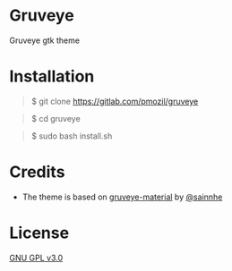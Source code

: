 # Gruveye

Gruveye gtk theme
# Installation

>$ git clone https://gitlab.com/pmozil/gruveye

>$ cd gruveye

>$ sudo bash install.sh

# Credits

- The theme is based on [gruveye-material](https://github.com/sainnhe/gruvbox-material) by [@sainnhe](https://github.com/sainnhe)

# License

[GNU GPL v3.0](LICENSE)
